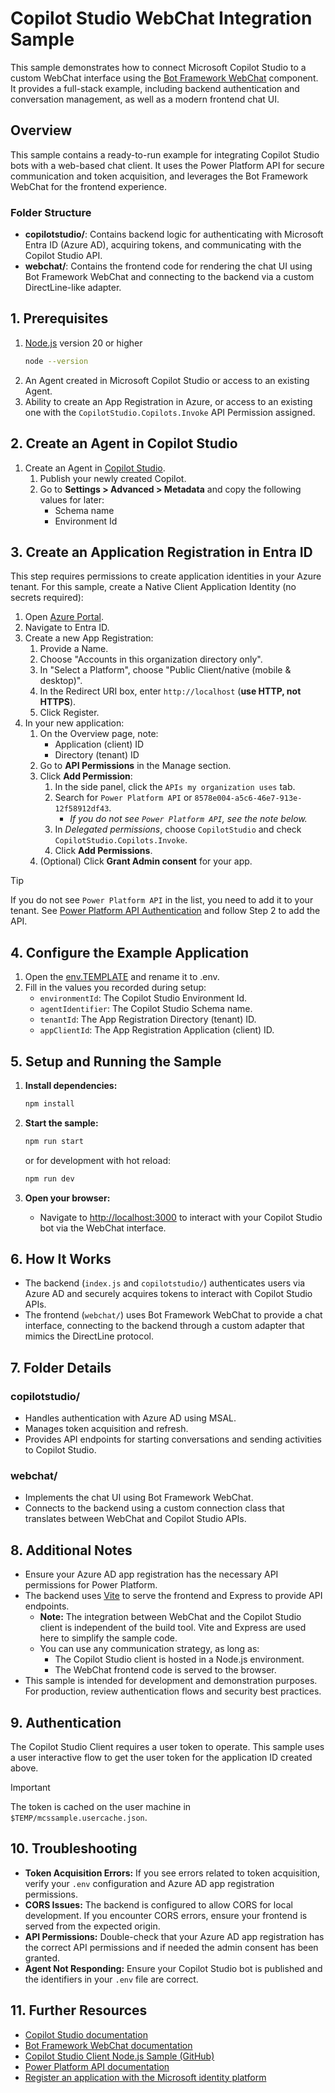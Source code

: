 # Copilot Studio WebChat Integration Sample

This sample demonstrates how to connect Microsoft Copilot Studio to a custom WebChat interface using the [Bot Framework WebChat](https://www.npmjs.com/package/botframework-webchat) component. It provides a full-stack example, including backend authentication and conversation management, as well as a modern frontend chat UI.

## Overview

This sample contains a ready-to-run example for integrating Copilot Studio bots with a web-based chat client. It uses the Power Platform API for secure communication and token acquisition, and leverages the Bot Framework WebChat for the frontend experience.

### Folder Structure

- **copilotstudio/**: Contains backend logic for authenticating with Microsoft Entra ID (Azure AD), acquiring tokens, and communicating with the Copilot Studio API.
- **webchat/**: Contains the frontend code for rendering the chat UI using Bot Framework WebChat and connecting to the backend via a custom DirectLine-like adapter.

## 1. Prerequisites

1. [Node.js](https://nodejs.org) version 20 or higher  
   ```bash
   node --version
   ```
2. An Agent created in Microsoft Copilot Studio or access to an existing Agent.
3. Ability to create an App Registration in Azure, or access to an existing one with the `CopilotStudio.Copilots.Invoke` API Permission assigned.

## 2. Create an Agent in Copilot Studio

1. Create an Agent in [Copilot Studio](https://copilotstudio.microsoft.com).
    1. Publish your newly created Copilot.
    2. Go to **Settings > Advanced > Metadata** and copy the following values for later:
        - Schema name
        - Environment Id

## 3. Create an Application Registration in Entra ID

This step requires permissions to create application identities in your Azure tenant. For this sample, create a Native Client Application Identity (no secrets required):

1. Open [Azure Portal](https://portal.azure.com).
2. Navigate to Entra ID.
3. Create a new App Registration:
    1. Provide a Name.
    2. Choose "Accounts in this organization directory only".
    3. In "Select a Platform", choose "Public Client/native (mobile & desktop)".
    4. In the Redirect URI box, enter `http://localhost` (**use HTTP, not HTTPS**).
    5. Click Register.
4. In your new application:
    1. On the Overview page, note:
        - Application (client) ID
        - Directory (tenant) ID
    2. Go to **API Permissions** in the Manage section.
    3. Click **Add Permission**:
        1. In the side panel, click the `APIs my organization uses` tab.
        2. Search for `Power Platform API` or `8578e004-a5c6-46e7-913e-12f58912df43`.
            - *If you do not see `Power Platform API`, see the note below.*
        3. In *Delegated permissions*, choose `CopilotStudio` and check `CopilotStudio.Copilots.Invoke`.
        4. Click **Add Permissions**.
    4. (Optional) Click **Grant Admin consent** for your app.

> [!TIP]  
> If you do not see `Power Platform API` in the list, you need to add it to your tenant. See [Power Platform API Authentication](https://learn.microsoft.com/power-platform/admin/programmability-authentication-v2#step-2-configure-api-permissions) and follow Step 2 to add the API.

## 4. Configure the Example Application

1. Open the [env.TEMPLATE](./copilotstudio/env.TEMPLATE) and rename it to .env.
2. Fill in the values you recorded during setup:
    - `environmentId`: The Copilot Studio Environment Id.
    - `agentIdentifier`: The Copilot Studio Schema name.
    - `tenantId`: The App Registration Directory (tenant) ID.
    - `appClientId`: The App Registration Application (client) ID.

## 5. Setup and Running the Sample

1. **Install dependencies:**
   ```bash
   npm install
   ```

2. **Start the sample:**
   ```bash
   npm run start
   ```
   or for development with hot reload:
   ```bash
   npm run dev
   ```

3. **Open your browser:**
   - Navigate to [http://localhost:3000](http://localhost:3000) to interact with your Copilot Studio bot via the WebChat interface.


## 6. How It Works

- The backend (`index.js` and `copilotstudio/`) authenticates users via Azure AD and securely acquires tokens to interact with Copilot Studio APIs.
- The frontend (`webchat/`) uses Bot Framework WebChat to provide a chat interface, connecting to the backend through a custom adapter that mimics the DirectLine protocol.

## 7. Folder Details

### copilotstudio/

- Handles authentication with Azure AD using MSAL.
- Manages token acquisition and refresh.
- Provides API endpoints for starting conversations and sending activities to Copilot Studio.

### webchat/

- Implements the chat UI using Bot Framework WebChat.
- Connects to the backend using a custom connection class that translates between WebChat and Copilot Studio APIs.

## 8. Additional Notes

- Ensure your Azure AD app registration has the necessary API permissions for Power Platform.
- The backend uses [Vite](https://vite.dev/) to serve the frontend and Express to provide API endpoints.
    - **Note:** The integration between WebChat and the Copilot Studio client is independent of the build tool. Vite and Express are used here to simplify the sample code.
    - You can use any communication strategy, as long as:
        - The Copilot Studio client is hosted in a Node.js environment.
        - The WebChat frontend code is served to the browser.
- This sample is intended for development and demonstration purposes. For production, review authentication flows and security best practices.


## 9. Authentication

The Copilot Studio Client requires a user token to operate. This sample uses a user interactive flow to get the user token for the application ID created above.

> [!IMPORTANT]  
> The token is cached on the user machine in `$TEMP/mcssample.usercache.json`.

## 10. Troubleshooting

- **Token Acquisition Errors:** If you see errors related to token acquisition, verify your `.env` configuration and Azure AD app registration permissions.
- **CORS Issues:** The backend is configured to allow CORS for local development. If you encounter CORS errors, ensure your frontend is served from the expected origin.
- **API Permissions:** Double-check that your Azure AD app registration has the correct API permissions and if needed the admin consent has been granted.
- **Agent Not Responding:** Ensure your Copilot Studio bot is published and the identifiers in your `.env` file are correct.


## 11. Further Resources

- [Copilot Studio documentation](https://learn.microsoft.com/power-platform/copilot-studio/)
- [Bot Framework WebChat documentation](https://github.com/microsoft/BotFramework-WebChat)
- [Copilot Studio Client Node.js Sample (GitHub)](https://github.com/microsoft/Agents/tree/main/samples/basic/copilotstudio-client/nodejs)
- [Power Platform API documentation](https://learn.microsoft.com/power-platform/developer/connectors/power-platform-api-overview)
- [Register an application with the Microsoft identity platform](https://learn.microsoft.com/azure/active-directory/develop/quickstart-register-app)

